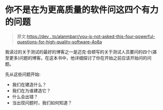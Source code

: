 # 你不是在为更高质量的软件问这四个有力的问题

> 原文:[https://dev . to/alanmbarr/you-is-not-asked-this-four-powerful-questions-for-high-quality-software-4o8a](https://dev.to/alanmbarr/you-are-not-asking-these-four-powerful-questions-for-higher-quality-software-4o8a)

我读过的关于测试的最好的博客之一是迈克·伯顿写的关于测试人员要问的四个(甚至更多)问题的博客。在这本书中，他详细探讨了你在开始之前应该开始问的问题。

先从这些问题开始:

*   我们在建造什么？
*   我们在为谁建造它？
*   什么会出错？
*   当出现问题时，我们如何知道？